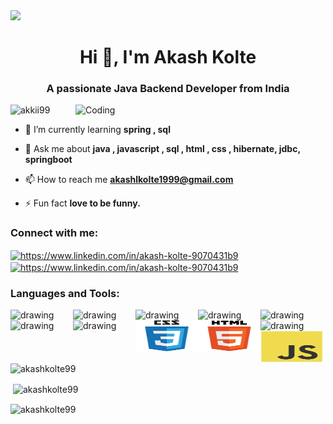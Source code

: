 <img src="https://thumbs.gfycat.com/BetterHandmadeGull-size_restricted.gif">
<h1 align="center">Hi 👋, I'm Akash Kolte</h1>
<h3 align="center">A passionate Java Backend Developer from India</h3>
<img align="right" alt="Coding" width="400" src ="https://cdn.dribbble.com/users/1162077/screenshots/3848914/programmer.gif">
<p align="left"> <img src="https://komarev.com/ghpvc/?username=akkii99&label=Profile%20views&color=0e75b6&style=flat" alt="akkii99" /> </p>

- 🌱 I’m currently learning **spring , sql**

- 💬 Ask me about **java , javascript , sql , html , css , hibernate, jdbc, springboot**

- 📫 How to reach me **akashlkolte1999@gmail.com**

- ⚡ Fun fact **love to be funny.**

<h3 align="left">Connect with me:</h3>
<p align="left">
  
<a href="https://www.linkedin.com/in/akash-kolte-9070431b9/" target= "blank" ><img align="center" src="https://raw.githubusercontent.com/rahuldkjain/github-profile-readme-generator/master/src/images/icons/Social/linked-in-alt.svg" alt="https://www.linkedin.com/in/akash-kolte-9070431b9" height="30" width="40" /></a>
<a href="https://akashkolteportfolio.netlify.app" target="blank"><img align="center" src="https://imgs.search.brave.com/AhmjEwdOQr_hMsOP9-CbcAq-KqwZBc9cBlIwVHk9Ybo/rs:fit:900:500:1/g:ce/aHR0cHM6Ly9zZWVr/dmVjdG9ybG9nby5j/b20vd3AtY29udGVu/dC91cGxvYWRzLzIw/MTkvMDUvcG9ydGZv/bGlvLXBsdXMtYmFu/a2luZy1zb2Z0d2Fy/ZS12ZWN0b3ItbG9n/by5wbmc" alt="https://www.linkedin.com/in/akash-kolte-9070431b9" target="blank" height="30" width="100" /></a>
</p>

<h3 align="left">Languages and Tools:</h3>


<img align="left" src="https://1000logos.net/wp-content/uploads/2020/09/Java-Logo.png" alt="drawing" width="100"/>
<img align="left"  src="https://download.logo.wine/logo/Spring_Framework/Spring_Framework-Logo.wine.png" alt="drawing" width="100"/>
<img src="https://download.logo.wine/logo/MySQL/MySQL-Logo.wine.png" alt="drawing" width="100"/>


<img align = "left" src="https://www.dariawan.com/media/images/tech-spring-boot.width-1024.png" alt="drawing" width="100"/>
<img align="left"  src="https://upload.wikimedia.org/wikipedia/commons/2/22/Hibernate_logo_a.png"   alt="drawing" width="100"/>
<img  align="left" src="https://miro.medium.com/max/818/1*zc-LgogGtr7fFHF9e1M8wA.png" alt="drawing" width="100"/>

<img src="https://maven.apache.org/images/maven-logo-white-on-black.purevec.svg" alt="drawing" width="100"/>
<img align="left" src="https://zooz.github.io/predator/images/restapi.png" alt="drawing" width="100"/>
<img align="left" src="https://raw.githubusercontent.com/devicons/devicon/master/icons/css3/css3-original-wordmark.svg" alt="drawing" height="50px" width="100"/>
<img  align="left" src="https://raw.githubusercontent.com/devicons/devicon/master/icons/html5/html5-original-wordmark.svg" alt="drawing" height="50px"  width="100"/>
<img  align="left" src="https://raw.githubusercontent.com/devicons/devicon/master/icons/javascript/javascript-original.svg" alt="drawing" height="50px"  width="100"/>



<p> <img align="center" src="https://github-readme-stats.vercel.app/api/top-langs?username=akashkolte99&show_icons=true&locale=en&layout=compact" alt="akashkolte99" /></p>

<p>&nbsp;<img align="center" src="https://github-readme-stats.vercel.app/api?username=akashkolte99&show_icons=true&locale=en" alt="akashkolte99" /></p>

<p><img align="center" src="https://github-readme-streak-stats.herokuapp.com/?user=akashkolte99&" alt="akashkolte99" /></p>

